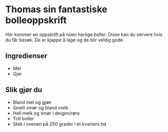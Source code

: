 # Thomas sin fantastiske bolleoppskrift

Her kommer en oppskrift på noen herlige boller. Disse kan du servere hvis du får besøk. De er kjappe å lage og de blir veldig gode.

## Ingredienser

- Mel
- Gjer

## Slik gjør du

- Bland mel og gjær
- Smelt smør og bland melk
- Hell melk og smør i deigen/røra
- Trill boller
- Stek i ovenen på 250 grader i et kvarters tid

